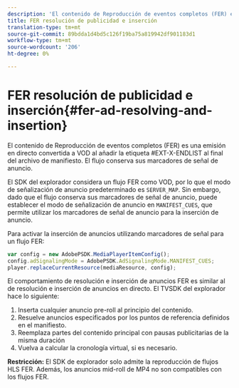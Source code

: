 ```yaml
---
description: 'El contenido de Reproducción de eventos completos (FER) es una emisión en directo convertida a VOD al añadir la etiqueta #EXT-X-ENDLIST al final del archivo de manifiesto. El flujo conserva sus marcadores de señal de anuncio.'
title: FER resolución de publicidad e inserción
translation-type: tm+mt
source-git-commit: 89bdda1d4bd5c126f19ba75a819942df901183d1
workflow-type: tm+mt
source-wordcount: '206'
ht-degree: 0%

---
```



# FER resolución de publicidad e inserción{#fer-ad-resolving-and-insertion}

El contenido de Reproducción de eventos completos (FER) es una emisión en directo convertida a VOD al añadir la etiqueta #EXT-X-ENDLIST al final del archivo de manifiesto. El flujo conserva sus marcadores de señal de anuncio.

El SDK del explorador considera un flujo FER como VOD, por lo que el modo de señalización de anuncio predeterminado es `SERVER_MAP`. Sin embargo, dado que el flujo conserva sus marcadores de señal de anuncio, puede establecer el modo de señalización de anuncio en `MANIFEST_CUES`, que permite utilizar los marcadores de señal de anuncio para la inserción de anuncio.

Para activar la inserción de anuncios utilizando marcadores de señal para un flujo FER:

```js
var config = new AdobePSDK.MediaPlayerItemConfig(); 
config.adSignalingMode = AdobePSDK.AdSignalingMode.MANIFEST_CUES; 
player.replaceCurrentResource(mediaResource, config);
```

El comportamiento de resolución e inserción de anuncios FER es similar al de resolución e inserción de anuncios en directo. El TVSDK del explorador hace lo siguiente:

1. Inserta cualquier anuncio pre-roll al principio del contenido.
1. Resuelve anuncios especificados por los puntos de referencia definidos en el manifiesto.
1. Reemplaza partes del contenido principal con pausas publicitarias de la misma duración
1. Vuelva a calcular la cronología virtual, si es necesario.

**Restricción:** El SDK de explorador solo admite la reproducción de flujos HLS FER. Además, los anuncios mid-roll de MP4 no son compatibles con los flujos FER.
